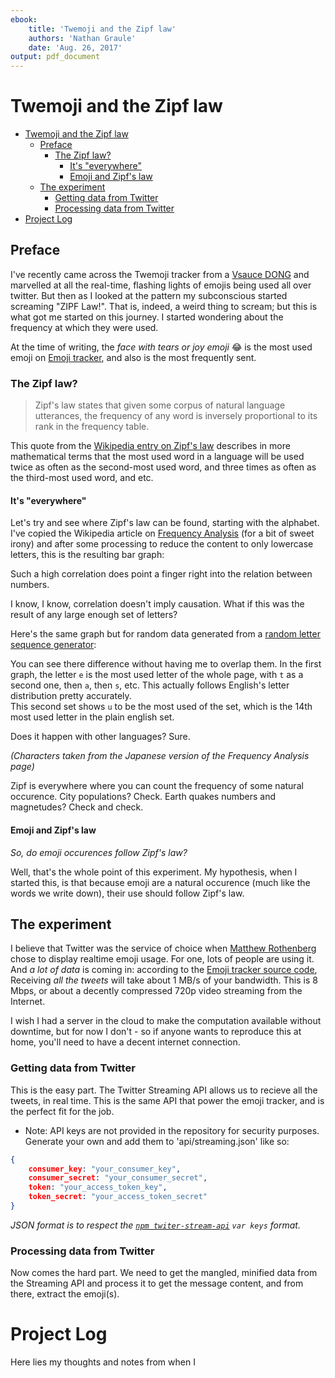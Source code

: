 ```yaml
---
ebook:
    title: 'Twemoji and the Zipf law'
    authors: 'Nathan Graule'
    date: 'Aug. 26, 2017'
output: pdf_document
---  
```

  
  
# Twemoji and the Zipf law
  
  
* [Twemoji and the Zipf law](#twemoji-and-the-zipf-law )
	* [Preface](#preface )
		* [The Zipf law?](#the-zipf-law )
			* [It's "everywhere"](#its-everywhere )
			* [Emoji and Zipf's law](#emoji-and-zipfs-law )
	* [The experiment](#the-experiment )
		* [Getting data from Twitter](#getting-data-from-twitter )
		* [Processing data from Twitter](#processing-data-from-twitter )
* [Project Log](#project-log )
  
## Preface
  
  
I've recently came across the Twemoji tracker from a [Vsauce DONG](https://www.youtube.com/watch?v=d1RPFzZN3Ro ) and marvelled at all the real-time, flashing lights of emojis being used all over twitter. But then as I looked at the pattern my subconscious started screaming "ZIPF Law!". That is, indeed, a weird thing to scream; but this is what got me started on this journey. I started wondering about the frequency at which they were used.
  
At the time of writing, the *face with tears or joy emoji* 😂 is the most used emoji on [Emoji tracker](http://emojitracker.com ), and also is the most frequently sent.
  
### The Zipf law?
  
  
> Zipf's law states that given some corpus of natural language utterances, the frequency of any word is inversely proportional to its rank in the frequency table.
  
This quote from the [Wikipedia entry on Zipf's law](http://en.wikipedia.org/wiki/Zipf%27s_law ) describes in more mathematical terms that the most used word in a language will be used twice as often as the second-most used word, and three times as often as the third-most used word, and etc.
  
#### It's "everywhere"
  
  
Let's try and see where Zipf's law can be found, starting with the alphabet.  
I've copied the Wikipedia article on [Frequency Analysis](https://en.wikipedia.org/wiki/Frequency_analysis ) (for a bit of sweet irony) and after some processing to reduce the content to only lowercase letters, this is the resulting bar graph:
  
  
Such a high correlation does point a finger right into the relation between numbers.
  
I know, I know, correlation doesn't imply causation. What if this was the result of any large enough set of letters?
  
Here's the same graph but for random data generated from a [random letter sequence generator](http://www.dave-reed.com/Nifty/randSeq.html ):
  
  
You can see there difference without having me to overlap them. In the first graph, the letter `e` is the most used letter of the whole page, with `t` as a second one, then `a`, then `s`, etc. This actually follows English's letter distribution pretty accurately.  
This second set shows `u` to be the most used of the set, which is the 14th most used letter in the plain english set.
  
Does it happen with other languages? Sure.
  
*(Characters taken from the Japanese version of the Frequency Analysis page)*
  
Zipf is everywhere where you can count the frequency of some natural occurence. City populations? Check. Earth quakes numbers and magnetudes? Check and check.
  
#### Emoji and Zipf's law
  
  
*So, do emoji occurences follow Zipf's law?*
  
Well, that's the whole point of this experiment. My hypothesis, when I started this, is that because emoji are a natural occurence (much like the words we write down), their use should follow Zipf's law. 
  
## The experiment
  
  
I believe that Twitter was the service of choice when [Matthew Rothenberg](https://github.com/mroth ) chose to display realtime emoji usage. For one, lots of people are using it. And *a lot of data* is coming in: according to the [Emoji tracker source code](https://github.com/mroth/emojitrack-feeder#development-setup ), Receiving *all the tweets* will take about 1 MB/s of your bandwidth. This is 8 Mbps, or about a decently compressed 720p video streaming from the Internet.
  
I wish I had a server in the cloud to make the computation available without downtime, but for now I don't - so if anyone wants to reproduce this at home, you'll need to have a decent internet connection.
  
### Getting data from Twitter
  
  
This is the easy part. The Twitter Streaming API allows us to recieve all the tweets, in real time. This is the same API that power the emoji tracker, and is the perfect fit for the job.
  
* Note: API keys are not provided in the repository for security purposes. Generate your own and add them to 'api/streaming.json' like so:
  
```json
{
    consumer_key: "your_consumer_key",
    consumer_secret: "your_consumer_secret",
    token: "your_access_token_key",
    token_secret: "your_access_token_secret"
}
```
  
*JSON format is to respect the [`npm twiter-stream-api`](https://www.npmjs.com/package/twitter-stream-api ) `var keys` format.*
  
### Processing data from Twitter
  
  
Now comes the hard part. We need to get the mangled, minified data from the Streaming API and process it to get the message content, and from there, extract the emoji(s).
  
# Project Log
  
  
Here lies my thoughts and notes from when I
  
